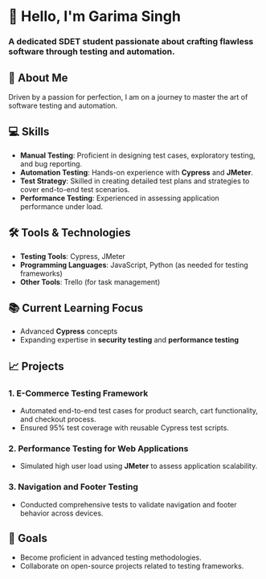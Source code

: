 # 👋 Hello, I'm Garima Singh
### A dedicated SDET student passionate about crafting flawless software through testing and automation.

## 🚀 About Me  
Driven by a passion for perfection, I am on a journey to master the art of software testing and automation.

## 💻 Skills  
- **Manual Testing**: Proficient in designing test cases, exploratory testing, and bug reporting.  
- **Automation Testing**: Hands-on experience with **Cypress** and **JMeter**.  
- **Test Strategy**: Skilled in creating detailed test plans and strategies to cover end-to-end test scenarios.  
- **Performance Testing**: Experienced in assessing application performance under load.  

## 🛠 Tools & Technologies  
- **Testing Tools**: Cypress, JMeter  
- **Programming Languages**: JavaScript, Python (as needed for testing frameworks)  
- **Other Tools**: Trello (for task management)  

## 📚 Current Learning Focus  
- Advanced **Cypress** concepts  
- Expanding expertise in **security testing** and **performance testing**  

## 📈 Projects  
### 1. **E-Commerce Testing Framework**  
- Automated end-to-end test cases for product search, cart functionality, and checkout process.  
- Ensured 95% test coverage with reusable Cypress test scripts.  

### 2. **Performance Testing for Web Applications**  
- Simulated high user load using **JMeter** to assess application scalability.  

### 3. **Navigation and Footer Testing**  
- Conducted comprehensive tests to validate navigation and footer behavior across devices.  

## 🌱 Goals  
- Become proficient in advanced testing methodologies.  
- Collaborate on open-source projects related to testing frameworks.  

